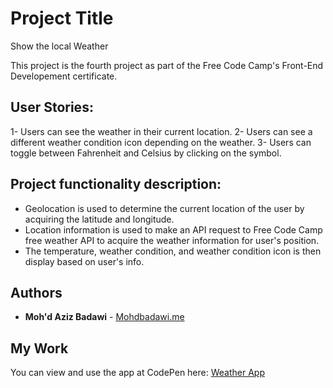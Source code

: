 # Project Title
 Show the local Weather

This project is the fourth project as part of the Free Code Camp's Front-End Developement certificate. 

## User Stories:
1- Users can see the weather in their current location.
2- Users can see a different weather condition icon depending on the weather.
3- Users can toggle between Fahrenheit and Celsius by clicking on the symbol.

## Project functionality description:

- Geolocation is used to determine the current location of the user by acquiring the latitude and longitude.
- Location information is used to make an API request to Free Code Camp free weather API to acquire the weather information for user's position.
- The temperature, weather condition, and weather condition icon is then display based on user's info.

## Authors

* **Moh'd Aziz Badawi** - [Mohdbadawi.me](http://Mohdbadawi.me)

## My Work

You can view and use the app at CodePen here: [Weather App](https://codepen.io/MohdABadawi/full/WXboyg/)
